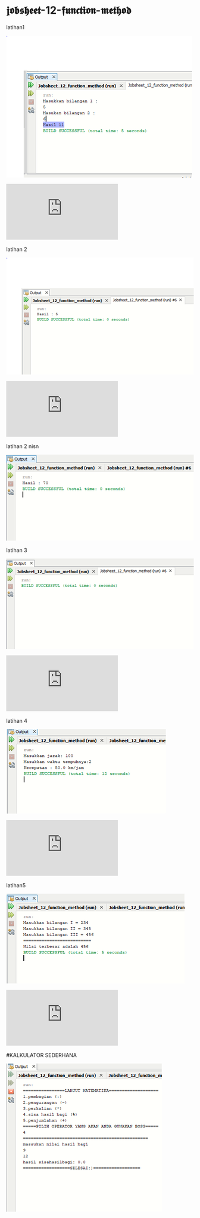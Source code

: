 # 𝖏𝖔𝖇𝖘𝖍𝖊𝖊𝖙-12-𝖋𝖚𝖓𝖈𝖙𝖎𝖔𝖓-𝖒𝖊𝖙𝖍𝖔𝖉




latihan1



![AltText](https://github.com/rendiwibawa/jobsheet-12-function-method/blob/master/latihan1.PNG)



![AltText](https://github.com/rendiwibawa/jobsheet-12-function-method/blob/master/Latihan1.java)






latihan 2




![AltText](https://github.com/rendiwibawa/jobsheet-12-function-method/blob/master/latihan2asli.PNG)



![AltText](https://github.com/rendiwibawa/jobsheet-12-function-method/blob/master/Latihan2.java)





latihan 2 nisn





![AltText](https://github.com/rendiwibawa/jobsheet-12-function-method/blob/master/latihan2sdganti...PNG)




latihan 3





![AltText](https://github.com/rendiwibawa/jobsheet-12-function-method/blob/master/latihan3.PNG)



![AltText](https://github.com/rendiwibawa/jobsheet-12-function-method/blob/master/Latihan3.java)







latihan 4




![AltText](https://github.com/rendiwibawa/jobsheet-12-function-method/blob/master/latihan4.PNG)




![AltText](https://github.com/rendiwibawa/jobsheet-12-function-method/blob/master/Latihan4.java)






latihan5





![AltText](https://github.com/rendiwibawa/jobsheet-12-function-method/blob/master/latihan5.PNG)




![AltText](https://github.com/rendiwibawa/jobsheet-12-function-method/blob/master/Latihan5.java)





#KALKULATOR SEDERHANA




![AltText](https://github.com/rendiwibawa/jobsheet-12-function-method/blob/master/kalkulator.PNG)




